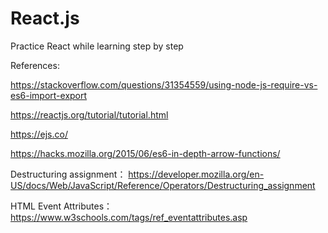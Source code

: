 # React.js

Practice React while learning step by step



References:

https://stackoverflow.com/questions/31354559/using-node-js-require-vs-es6-import-export

https://reactjs.org/tutorial/tutorial.html

https://ejs.co/

https://hacks.mozilla.org/2015/06/es6-in-depth-arrow-functions/

Destructuring assignment：
https://developer.mozilla.org/en-US/docs/Web/JavaScript/Reference/Operators/Destructuring_assignment

HTML Event Attributes：
https://www.w3schools.com/tags/ref_eventattributes.asp
